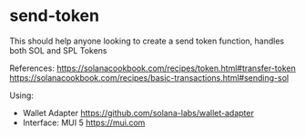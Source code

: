 # send-token

This should help anyone looking to create a send token function, handles both SOL and SPL Tokens

References:
https://solanacookbook.com/recipes/token.html#transfer-token
https://solanacookbook.com/recipes/basic-transactions.html#sending-sol

Using: 
- Wallet Adapter https://github.com/solana-labs/wallet-adapter
- Interface: MUI 5 https://mui.com

